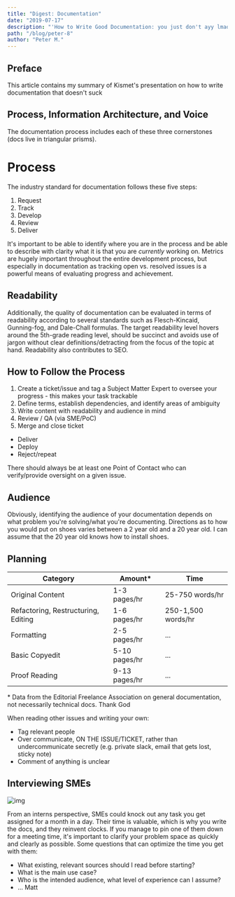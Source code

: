 ```yaml
---
title: "Digest: Documentation"
date: "2019-07-17"
description: "'How to Write Good Documentation: you just don't ayy lmao' - Joseph"
path: "/blog/peter-8"
author: "Peter M."
---
```

<style type='text/css'>
  a {
    border-bottom: 1px solid hsla(131, 75%, 40%, 0.8);
    color: black;
    text-decoration: none;
    -webkit-transition: background-color .25s;
    transition: background-color .25s;
  }
  a:hover {
    background-color: hsla(131, 75%, 40%, 0.8);

  }
</style>

## Preface
This article contains my summary of Kismet's presentation on how to write documentation that doesn't suck

## Process, Information Architecture, and Voice

The documentation process includes each of these three cornerstones (docs live in triangular prisms).  

# Process

The industry standard for documentation follows these five steps:
1. Request
2. Track
3. Develop
4. Review
5. Deliver

It's important to be able to identify where you are in the process and be able to describe with clarity what it is that you are *currently* working on.  Metrics are hugely important throughout the entire development process, but especially in documentation as tracking open vs. resolved issues is a powerful means of evaluating progress and achievement.

## Readability

Additionally, the quality of documentation can be evaluated in terms of readability according to several standards such as Flesch-Kincaid, Gunning-fog, and Dale-Chall formulas.  The target readability level hovers around the 5th-grade reading level, should be succinct and avoids use of jargon without clear definitions/detracting from the focus of the topic at hand.  Readability also contributes to SEO.

## How to Follow the Process

1. Create a ticket/issue and tag a Subject Matter Expert to oversee your progress - this makes your task trackable
2. Define terms, establish dependencies, and identify areas of ambiguity
3. Write content with readability and audience in mind
4. Review / QA (via SME/PoC)
5. Merge and close ticket
  - Deliver
  - Deploy
  - Reject/repeat

There should always be at least one Point of Contact who can verify/provide oversight on a given issue.  

## Audience

Obviously, identifying the audience of your documentation depends on what problem you're solving/what you're documenting.  Directions as to how you would put on shoes varies between a 2 year old and a 20 year old.  I can assume that the 20 year old knows how to install shoes.

## Planning

| Category | Amount* | Time |
|----------|--------|------|
| Original Content | 1-3 pages/hr | 25-750 words/hr |
| Refactoring, Restructuring, Editing | 1-6 pages/hr | 250-1,500 words/hr |
| Formatting | 2-5 pages/hr | ... |
| Basic Copyedit | 5-10 pages/hr | ... |
| Proof Reading | 9-13 pages/hr | ... |

\* Data from the Editorial Freelance Association on general documentation, not necessarily technical docs.  Thank God

When reading other issues and writing your own:
 - Tag relevant people
 - Over communicate, ON THE ISSUE/TICKET, rather than undercommunicate secretly (e.g. private slack, email that gets lost, sticky note)
 - Comment of anything is unclear

## Interviewing SMEs

![img](https://vignette.wikia.nocookie.net/villains/images/0/08/Mr._Smee_Transparent/revision/latest?cb=20170713193443)

From an interns perspective, SMEs could knock out any task you get assigned for a month in a day. Their time is valuable, which is why you write the docs, and they reinvent clocks.  If you manage to pin one of them down for a meeting time, it's important to clarify your problem space as quickly and clearly as possible.  Some questions that can optimize the time you get with them:

- What existing, relevant sources should I read before starting?
- What is the main use case?
- Who is the intended audience, what level of experience can I assume?
- ... Matt

